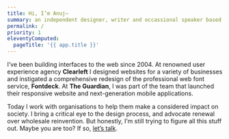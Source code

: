 ```yaml
---
title: Hi, I’m Anuj—
summary: an independent designer, writer and occassional speaker based in Kathmandu, Nepal. I help responsible organisations make purposeful digital products.
permalink: /
priority: 1
eleventyComputed:
  pageTitle: '{{ app.title }}'
---
```

I’ve been building interfaces to the web since 2004. At renowned user experience agency **Clearleft** I designed websites for a variety of businesses and instigated a comprehensive redesign of the professional web font service, **Fontdeck**. At **The Guardian**, I was part of the team that launched their responsive website and next-generation mobile applications.

Today I work with organisations to help them make a considered impact on society. I bring a critical eye to the design process, and advocate renewal over wholesale reinvention. But honestly, I’m still trying to figure all this stuff out. Maybe you are too? If so, [let’s talk](/contact/).
